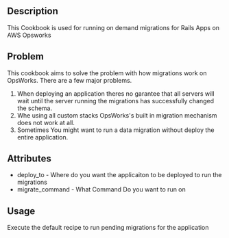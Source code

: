 Description
----------

This Cookbook is used for running on demand migrations for Rails Apps on AWS Opsworks

Problem
-------

This cookbook aims to solve the problem with how migrations work on OpsWorks. There are a few major problems.

1. When deploying an application theres no garantee that all servers will wait until the server running the migrations has successfully changed the schema.
2. Whe using all custom stacks OpsWorks's built in migration mechanism does not work at all.
3. Sometimes You might want to run a data migration without deploy the entire application.


Attributes
----------

* deploy_to - Where do you want the applicaiton to be deployed to run the migrations
* migrate_command - What Command Do you want to run on

Usage
--------

Execute the default recipe to run pending migrations for the application

